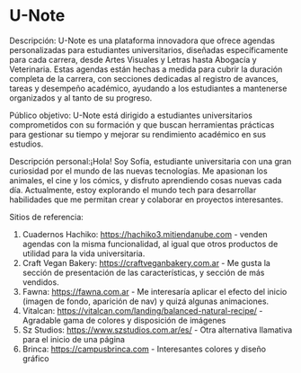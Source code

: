 # U-Note

Descripción: U-Note es una plataforma innovadora que ofrece agendas personalizadas para estudiantes universitarios, diseñadas específicamente para cada carrera, desde Artes Visuales y Letras hasta Abogacía y Veterinaria. Estas agendas están hechas a medida para cubrir la duración completa de la carrera, con secciones dedicadas al registro de avances, tareas y desempeño académico, ayudando a los estudiantes a mantenerse organizados y al tanto de su progreso.

Público objetivo: U-Note está dirigido a estudiantes universitarios comprometidos con su formación y que buscan herramientas prácticas para gestionar su tiempo y mejorar su rendimiento académico en sus estudios.

Descripción personal:¡Hola! Soy Sofía, estudiante universitaria con una gran curiosidad por el mundo de las nuevas tecnologías. Me apasionan los animales, el cine y los cómics, y disfruto aprendiendo cosas nuevas cada día. Actualmente, estoy explorando el mundo tech para desarrollar habilidades que me permitan crear y colaborar en proyectos interesantes.

Sitios de referencia:

1. Cuadernos Hachiko: https://hachiko3.mitiendanube.com - venden agendas con la misma funcionalidad, al igual que otros productos de utilidad para la vida universitaria.
2. Craft Vegan Bakery: https://craftveganbakery.com.ar - Me gusta la sección de presentación de las características, y sección de más vendidos.
3. Fawna: https://fawna.com.ar - Me interesaría aplicar el efecto del inicio (imagen de fondo, aparición de nav) y quizá algunas animaciones.
4. Vitalcan: https://vitalcan.com/landing/balanced-natural-recipe/ - Agradable gama de colores y disposición de imágenes
5. Sz Studios: https://www.szstudios.com.ar/es/ - Otra alternativa llamativa para el inicio de una página
6. Brinca: https://campusbrinca.com - Interesantes colores y diseño gráfico

   
